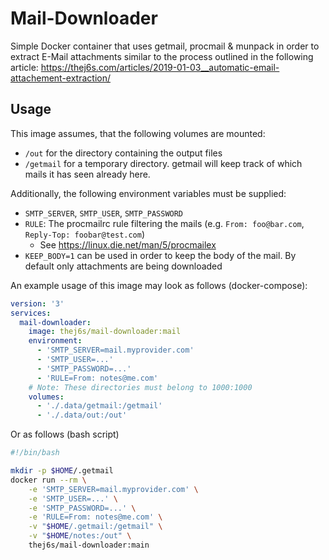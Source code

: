 # Mail-Downloader

Simple Docker container that uses getmail, procmail & munpack
in order to extract E-Mail attachments similar to the process
outlined in the following article: https://thej6s.com/articles/2019-01-03__automatic-email-attachement-extraction/

## Usage

This image assumes, that the following volumes are mounted:
* `/out` for the directory containing the output files
* `/getmail` for a temporary directory. getmail will keep track of which mails it has seen already here.

Additionally, the following environment variables must be supplied:
* `SMTP_SERVER`, `SMTP_USER`, `SMTP_PASSWORD`
* `RULE`: The procmailrc rule filtering the mails (e.g. `From: foo@bar.com`, `Reply-Top: foobar@test.com`)
  * See https://linux.die.net/man/5/procmailex
* `KEEP_BODY=1` can be used in order to keep the body of the mail. By default only attachments are being downloaded

An example usage of this image may look as follows (docker-compose):

```yaml
version: '3'
services:
  mail-downloader:
    image: thej6s/mail-downloader:mail
    environment:
      - 'SMTP_SERVER=mail.myprovider.com'
      - 'SMTP_USER=...'
      - 'SMTP_PASSWORD=...'
      - 'RULE=From: notes@me.com'
    # Note: These directories must belong to 1000:1000
    volumes:
      - './.data/getmail:/getmail'
      - './.data/out:/out'
```

Or as follows (bash script)

```bash
#!/bin/bash

mkdir -p $HOME/.getmail
docker run --rm \
	-e 'SMTP_SERVER=mail.myprovider.com' \
	-e 'SMTP_USER=...' \
	-e 'SMTP_PASSWORD=...' \
	-e 'RULE=From: notes@me.com' \
	-v "$HOME/.getmail:/getmail" \
	-v "$HOME/notes:/out" \
	thej6s/mail-downloader:main
```
